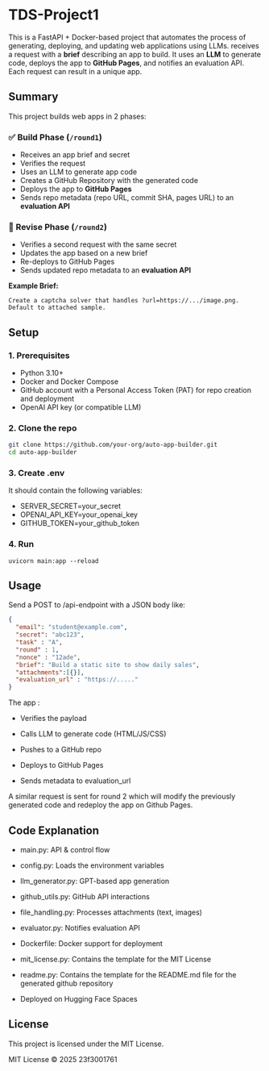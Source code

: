 # TDS-Project1

This is a FastAPI + Docker-based project that automates the process of generating, deploying, and updating web applications using LLMs. receives a request with a **brief** describing an app to build. It uses an **LLM** to generate code, deploys the app to **GitHub Pages**, and notifies an evaluation API. Each request can result in a unique app.


## Summary  

This project builds web apps in 2 phases:

### ✅ Build Phase (`/round1`)
- Receives an app brief and secret
- Verifies the request
- Uses an LLM to generate app code
- Creates a GitHub Repository with the generated code
- Deploys the app to **GitHub Pages**
- Sends repo metadata (repo URL, commit SHA, pages URL) to an **evaluation API**

### 🔁 Revise Phase (`/round2`)
- Verifies a second request with the same secret
- Updates the app based on a new brief
- Re-deploys to GitHub Pages
- Sends updated repo metadata to an **evaluation API**

**Example Brief:**  
```
Create a captcha solver that handles ?url=https://.../image.png. Default to attached sample.
```

## Setup

### 1. Prerequisites

- Python 3.10+
- Docker and Docker Compose
- GitHub account with a Personal Access Token (PAT) for repo creation and deployment
- OpenAI API key (or compatible LLM)

### 2. Clone the repo

```bash
git clone https://github.com/your-org/auto-app-builder.git
cd auto-app-builder
```  

### 3. Create .env

  It should contain the following variables:  
  - SERVER_SECRET=your_secret  
  - OPENAI_API_KEY=your_openai_key  
  - GITHUB_TOKEN=your_github_token  

### 4. Run 
    uvicorn main:app --reload  

## Usage

Send a POST to /api-endpoint with a JSON body like:  

```json
{
  "email": "student@example.com",
  "secret": "abc123",
  "task" : "A",
  "round" : 1,
  "nonce" : "12ade",
  "brief": "Build a static site to show daily sales",
  "attachments":[{}],
  "evaluation_url" : "https://....."  
}
```

The app :  

  - Verifies the payload

  - Calls LLM to generate code (HTML/JS/CSS)

  - Pushes to a GitHub repo

  - Deploys to GitHub Pages

  - Sends metadata to evaluation_url

A similar request is sent for round 2 which will modify the previously generated code and redeploy the app on Github Pages.

## Code Explanation

* main.py: API & control flow  

* config.py: Loads the environment variables

* llm_generator.py: GPT-based app generation  

* github_utils.py: GitHub API interactions  

* file_handling.py: Processes attachments (text, images)  

* evaluator.py: Notifies evaluation API  

* Dockerfile: Docker support for deployment 

* mit_license.py: Contains the template for the MIT License  

* readme.py: Contains the template for the README.md file for the generated github repository  

* Deployed on Hugging Face Spaces  

## License

This project is licensed under the MIT License.

MIT License © 2025 23f3001761



